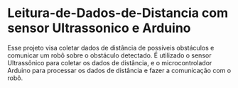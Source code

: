 # Leitura-de-Dados-de-Distancia com sensor Ultrassonico e Arduino
Esse projeto visa coletar dados de distância de possíveis obstáculos e comunicar um robô sobre o obstáculo detectado.
É utilizado o sensor Ultrassônico para coletar os dados de distância, e o microcontrolador Arduino para processar os dados de distância e fazer a comunicação com o robô. 
